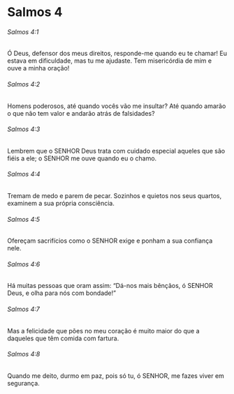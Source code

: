# Salmos 4

###### Salmos 4:1

Ó Deus, defensor dos meus direitos, responde-me quando eu te chamar! Eu estava em dificuldade, mas tu me ajudaste. Tem misericórdia de mim e ouve a minha oração!

###### Salmos 4:2

Homens poderosos, até quando vocês vão me insultar? Até quando amarão o que não tem valor e andarão atrás de falsidades?

###### Salmos 4:3

Lembrem que o SENHOR Deus trata com cuidado especial aqueles que são fiéis a ele; o SENHOR me ouve quando eu o chamo.

###### Salmos 4:4

Tremam de medo e parem de pecar. Sozinhos e quietos nos seus quartos, examinem a sua própria consciência.

###### Salmos 4:5

Ofereçam sacrifícios como o SENHOR exige e ponham a sua confiança nele.

###### Salmos 4:6

Há muitas pessoas que oram assim: “Dá-nos mais bênçãos, ó SENHOR Deus, e olha para nós com bondade!”

###### Salmos 4:7

Mas a felicidade que pões no meu coração é muito maior do que a daqueles que têm comida com fartura.

###### Salmos 4:8

Quando me deito, durmo em paz, pois só tu, ó SENHOR, me fazes viver em segurança.

